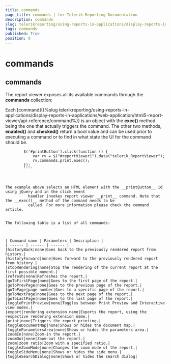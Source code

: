 ```yaml
---
title: commands
page_title: commands | for Telerik Reporting Documentation
description: commands
slug: telerikreporting/using-reports-in-applications/display-reports-in-applications/web-application/html5-report-viewer/api-reference/reportviewer/properties/commands
tags: commands
published: True
position: 0
---
```


# commands



## commands

The report viewer exposes all its available commands through the __commands__ collection:
        

Each [command]({%slug telerikreporting/using-reports-in-applications/display-reports-in-applications/web-application/html5-report-viewer/api-reference/command%}) is an object with the 
              __exec()__ method being the one that actually triggers the command. The other two methods, 
              __enabled()__ and __checked()__ return a bool value and can be used 
              prior to executing a command or to find in what state the UI for the command should be.
          

````
        $('#printButton').click(function () {
            var rv = $("#reportViewer1").data("telerik_ReportViewer");
            rv.commands.print.exec();
        });
        ````



The example above selects an HTML element with the __printButton__ id using jQuery and in the click event
          handler invokes report viewer __print__ command. Note that the __exec()__ method of the command needs to be
          called. For more information please check the command article.
        

The following table is a list of all commands:
        


| Command name | Parameters | Description |
| ------ | ------ | ------ |
|historyBack|none|Goes back to the previously rendered report from history.|
|historyForward|none|Goes forward to the previously rendered report from history.|
|stopRendering|none|Stop the rendering of the current report at the first possible moment.|
|refresh|none|Refreshes the report.|
|goToFirstPage|none|Goes to the first page of the report.|
|goToPrevPage|none|Goes to the previous page of the report.|
|goToPage|page number|Goes to a specific page of the report.|
|goToNextPage|none|Goes to the next page of the report.|
|goToLastPage|none|Goes to the last page of the report.|
|togglePrintPreview|none|Toggles between Print Preview and Interactive view modes.|
|export|rendering extension name|Exports the report, using the respective rendering extension name.|
|print|none|Triggers the report printing.|
|toggleDocumentMap|none|Shows or hides the document map.|
|toggleParametersArea|none|Shows or hides the parameters area.|
|zoomIn|none|Zoom-in the report.|
|zoomOut|none|Zoom-out the report.|
|zoom|zoom ratio|Zoom with a specified ratio.|
|toggleZoomMode|none|Changes the zoom mode of the report.|
|toggleSideMenu|none|Shows or hides the side menu.|
|toggleSearchDialog|none|Shows or hides the search dialog|



